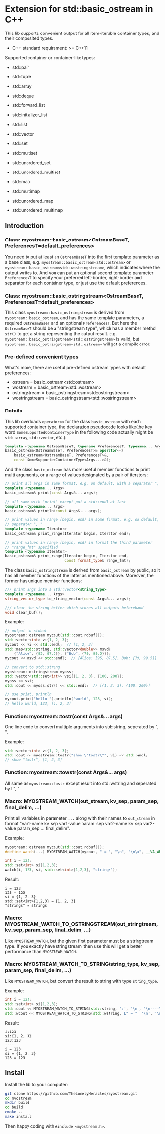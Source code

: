 # Extension for std::basic_ostream in C++
This lib supports convenient output for all item-iterable container types, and 
their composited types.

* C++ standard requirement: >= C++11

Supported container or container-like types:
* std::pair
* std::tuple

* std::array
* std::deque
* std::forward_list
* std::initializer_list
* std::list
* std::vector

* std::set
* std::multiset
* std::unordered_set
* std::unordered_multiset

* std::map
* std::multimap
* std::unordered_map
* std::unordered_multimap


## Introduction

### Class: myostream::basic_ostream<OstreamBaseT, PreferencesT=default_preferences>
You need to put at least an `OstreamBaseT` into the first template parameter 
as a base class, e.g. `myostream::basic_ostream<std::ostream>` or 
`myostream::basic_ostream<std::wostringstream>`, which indicates where the 
output writes to. 
And you can put an optional second template parameter `PreferencesT` 
to specify your preferred left-border, right-border and separator for each 
container type, or just use the default preferences.

### Class: myostream::basic_ostringstream<OstreamBaseT, PreferencesT=default_preferences>
This class `myostream::basic_ostringstream` is derived from 
`myostream::basic_ostream`, and has the same template parameters, a required 
`OstreamBaseT` and an optional `PreferencesT`. But here the `OstreamBaseT` 
should be a "stringstream type", which has a member methd `str()` to get a 
string representing the output result. e.g. 
`myostream::basic_ostringstream<std::ostringstream>` is valid, but 
`myostream::basic_ostringstream<std::ostream>` will get a compile error.

### Pre-defined convenient types
What's more, there are useful pre-defined ostream types with 
default preferences:
* ostream  = basic_ostream\<std::ostream>
* wostream = basic_ostream\<std::wostream>
* ostringstream  = basic_ostringstream\<std::ostringstream>
* wostringstream = basic_ostringstream\<std::wostringstream>

### Details
This lib overloads `operator<<` for the class `basic_ostream` with each 
supported container type, the declaration pseudocode looks like(the key word
`SomeSupportedContainerType` in the following code actually might be 
`std::array`, `std::vector`, etc.):
```C++
template <typename OstreamBaseT, typename PreferencesT, typename... Args>
basic_ostream<OstreamBaseT, PreferencesT>& operator<<(
    basic_ostream<OstreamBaseT, PreferencesT>&,
    const SomeSupportedContainerType<Args...>&);
```
And the class `basic_ostream` has more useful member functions to print multi 
arguments, or a range of values designated by a pair of iterators:
```c++
// print all args in some format, e.g. on default, with a separator ", "
template <typename... Args>
basic_ostream& print(const Args&... args);

// all same with "print" except put a std::endl at last
template <typename... Args>
basic_ostream& println(const Args&... args);

// print values in range [begin, end) in some format, e.g. on default, with a 
// separator ", "
template <typename Iterator>
basic_ostream& print_range(Iterator begin, Iterator end);

// print values in range [begin, end) in format the third parameter 
// "range_fmt" specified
template <typename Iterator>
basic_ostream& print_range(Iterator begin, Iterator end,
                           const format_type& range_fmt);
```

The class `basic_ostringstream` is derived from `basic_ostream` by public, so 
it has all member functions of the latter as mentioned above. Moreover, the 
former has unique member functions:
```c++
/// print args into a std::vector<string_type>
template <typename... Args>
string_vector_type to_string_vector(const Args&... args);

/// clear the string buffer which stores all outputs beforehand
void clear_buf();
```

Example:
```c++
// output to stdout
myostream::ostream mycout(std::cout.rdbuf());
std::vector<int> vi{1, 2, 3};
mycout << vi << std::endl;  // [1, 2, 3]
std::map<std::string, std::vector<double>> msvd{
    {"Alice", {95, 87.5}}, {"Bob", {79, 99.5}}};
mycout << msvd << std::endl;  // {Alice: [95, 87.5], Bob: [79, 99.5]}

// convert to std::string
myostream::ostringstream myoss;
std::vector<std::set<int>> vsi{{1, 2, 3}, {100, 200}};
myoss << vsi;
std::cout << myoss.str() << std::endl;  // [{1, 2, 3}, {100, 200}]

// use print, println
mycout.print("hello ").println("world", 123, vi);
// hello world, 123, [1, 2, 3]
```

### Function: myostream::tostr(const Args&... args)
One line code to convert multiple arguments into std::string, seperated by ", ".

Example:
```c++
std::vector<int> vi{1, 2, 3};
std::cout << myostream::tostr("show \"tostr\"", vi) << std::endl;
// show "tostr", [1, 2, 3]
```

### Function: myostream::towstr(const Args&... args)
All same as `myostream::tostr` except result into std::wstring and seperated 
by L", ".

### Macro: MYOSTREAM_WATCH(out_stream, kv_sep, param_sep, final_delim, ...)
Print all variables in parameter `...` along with their names to `out_stream` 
in format "var1-name kv_sep var1-value param_sep var2-name kv_sep var2-value 
param_sep ... final_delim".

Example:
```c++
myostream::ostream mycout(std::cout.rdbuf());
#define watch(...) MYOSTREAM_WATCH(mycout, " = ", "\n", "\n\n", __VA_ARGS__)

int i = 123;
std::set<int> si{1,2,3};
watch(i, 123, si, std::set<int>{1,2,3}, "strings");
```
Result:
```text
i = 123
123 = 123
si = {1, 2, 3}
std::set<int>{1,2,3} = {1, 2, 3}
"strings" = strings

```

### Macro: MYOSTREAM_WATCH_TO_OSTRINGSTREAM(out_stringtream, kv_sep, param_sep, final_delim, ...)
Like `MYOSTREAM_WATCH`, but the given first parameter must be a stringtream 
type. If you exactly have stringstream, then use this will get a better 
performance than `MYOSTREAM_WATCH`.

### Macro: MYOSTREAM_WATCH_TO_STRING(string_type, kv_sep, param_sep, final_delim, ...)
Like `MYOSTREAM_WATCH`, but convert the result to string with type 
`string_type`.

Example:
```c++
int i = 123;
std::set<int> si{1,2,3};
std::cout << MYOSTREAM_WATCH_TO_STRING(std::string, ':', '\n', "\n----\n", i, si, 123);
std::wcout << MYOSTREAM_WATCH_TO_STRING(std::wstring, L" = ", '\n', '\n', i, si, 123);
```
Result:
```text
i:123
si:{1, 2, 3}
123:123
----
i = 123
si = {1, 2, 3}
123 = 123
```

## Install
Install the lib to your computer:  
```bash
git clone https://github.com/TheLonelyHeracles/myostream.git
cd myostream
mkdir build
cd build
cmake ..
make install
```
Then happy coding with `#include <myostream.h>`.

